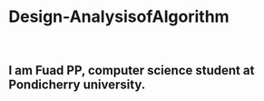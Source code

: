 # Design-AnalysisofAlgorithm
<br>
<h2>I am Fuad PP, computer science student at Pondicherry university.</h2>